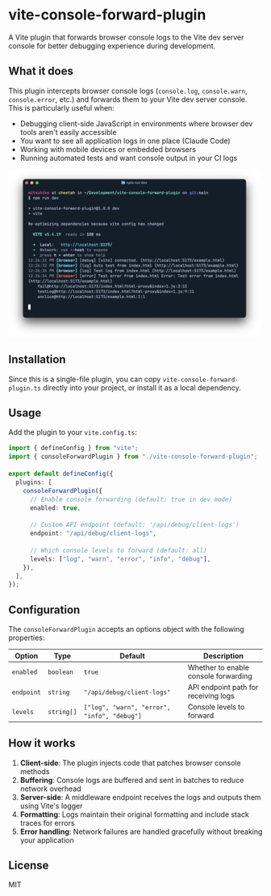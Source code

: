 # vite-console-forward-plugin

A Vite plugin that forwards browser console logs to the Vite dev server console for better debugging experience during development.

## What it does

This plugin intercepts browser console logs (`console.log`, `console.warn`, `console.error`, etc.) and forwards them to your Vite dev server console. This is particularly useful when:

- Debugging client-side JavaScript in environments where browser dev tools aren't easily accessible
- You want to see all application logs in one place (Claude Code)
- Working with mobile devices or embedded browsers
- Running automated tests and want console output in your CI logs

<img src="log.png" alt="Screenshot" width=500>

## Installation

Since this is a single-file plugin, you can copy `vite-console-forward-plugin.ts` directly into your project, or install it as a local dependency.

## Usage

Add the plugin to your `vite.config.ts`:

```typescript
import { defineConfig } from "vite";
import { consoleForwardPlugin } from "./vite-console-forward-plugin";

export default defineConfig({
  plugins: [
    consoleForwardPlugin({
      // Enable console forwarding (default: true in dev mode)
      enabled: true,

      // Custom API endpoint (default: '/api/debug/client-logs')
      endpoint: "/api/debug/client-logs",

      // Which console levels to forward (default: all)
      levels: ["log", "warn", "error", "info", "debug"],
    }),
  ],
});
```

## Configuration

The `consoleForwardPlugin` accepts an options object with the following properties:

| Option     | Type       | Default                                     | Description                          |
| ---------- | ---------- | ------------------------------------------- | ------------------------------------ |
| `enabled`  | `boolean`  | `true`                                      | Whether to enable console forwarding |
| `endpoint` | `string`   | `"/api/debug/client-logs"`                  | API endpoint path for receiving logs |
| `levels`   | `string[]` | `["log", "warn", "error", "info", "debug"]` | Console levels to forward            |

## How it works

1. **Client-side**: The plugin injects code that patches browser console methods
2. **Buffering**: Console logs are buffered and sent in batches to reduce network overhead
3. **Server-side**: A middleware endpoint receives the logs and outputs them using Vite's logger
4. **Formatting**: Logs maintain their original formatting and include stack traces for errors
5. **Error handling**: Network failures are handled gracefully without breaking your application

## License

MIT
